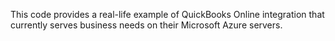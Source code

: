 This code provides a real-life example of QuickBooks Online integration that currently serves business needs on their Microsoft Azure servers.
